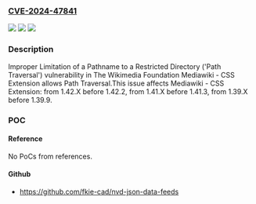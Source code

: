 ### [CVE-2024-47841](https://cve.mitre.org/cgi-bin/cvename.cgi?name=CVE-2024-47841)
![](https://img.shields.io/static/v1?label=Product&message=Mediawiki%20-%20CSS%20Extension&color=blue)
![](https://img.shields.io/static/v1?label=Version&message=1.42.x%3C%201.42.2%20&color=brighgreen)
![](https://img.shields.io/static/v1?label=Vulnerability&message=CWE-22%20Improper%20Limitation%20of%20a%20Pathname%20to%20a%20Restricted%20Directory%20('Path%20Traversal')&color=brighgreen)

### Description

Improper Limitation of a Pathname to a Restricted Directory ('Path Traversal') vulnerability in The Wikimedia Foundation Mediawiki - CSS Extension allows Path Traversal.This issue affects Mediawiki - CSS Extension: from 1.42.X before 1.42.2, from 1.41.X before 1.41.3, from 1.39.X before 1.39.9.

### POC

#### Reference
No PoCs from references.

#### Github
- https://github.com/fkie-cad/nvd-json-data-feeds

